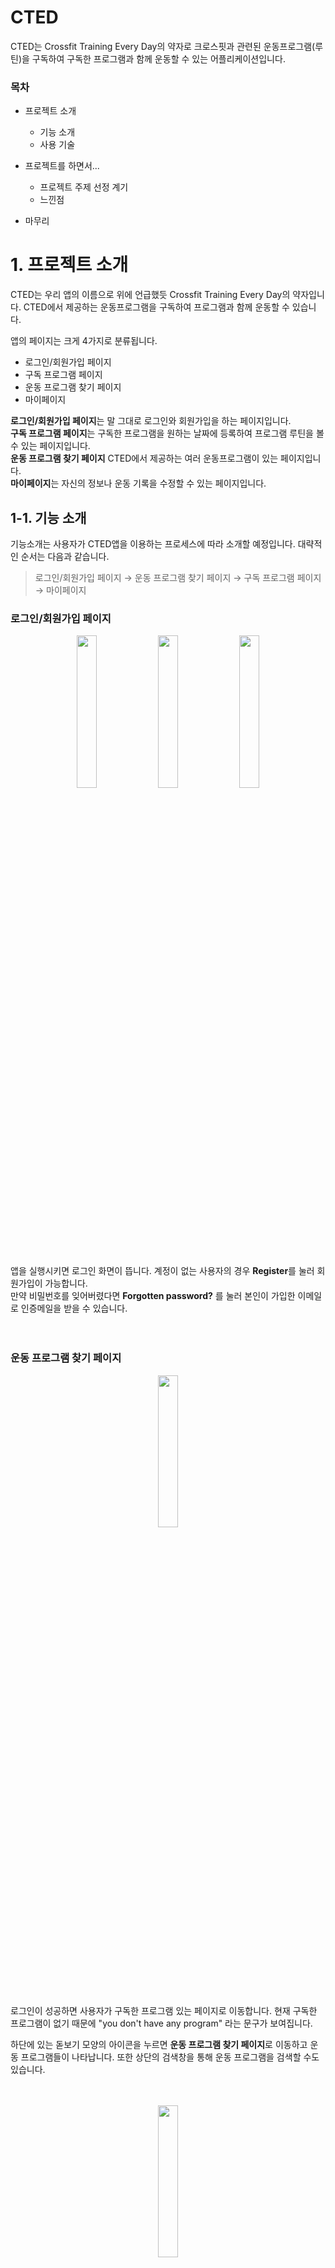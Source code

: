# CTED
CTED는 Crossfit Training Every Day의 약자로 크로스핏과 관련된 운동프로그램(루틴)을 구독하여 구독한 프로그램과 함께 운동할 수 있는 어플리케이션입니다.
### 목차
- 프로젝트 소개
    - 기능 소개
    - 사용 기술

- 프로젝트를 하면서...
    - 프로젝트 주제 선정 계기
    - 느낀점

- 마무리

# 1. 프로젝트 소개
CTED는 우리 앱의 이름으로 위에 언급했듯 Crossfit Training Every Day의 약자입니다. CTED에서 제공하는 운동프로그램을 구독하여 프로그램과 함께 운동할 수 있습니다. 

앱의 페이지는 크게 4가지로 분류됩니다. 
- 로그인/회원가입 페이지
- 구독 프로그램 페이지
- 운동 프로그램 찾기 페이지
- 마이페이지  

**로그인/회원가입 페이지**는 말 그대로 로그인와 회원가입을 하는 페이지입니다.  
**구독 프로그램 페이지**는 구독한 프로그램을 원하는 날짜에 등록하여 프로그램 루틴을 볼 수 있는 페이지입니다.  
**운동 프로그램 찾기 페이지** CTED에서 제공하는 여러 운동프로그램이 있는 페이지입니다.  
**마이페이지**는 자신의 정보나 운동 기록을 수정할 수 있는 페이지입니다.

## 1-1. 기능 소개
기능소개는 사용자가 CTED앱을 이용하는 프로세스에 따라 소개할 예정입니다. 대략적인 순서는 다음과 같습니다.
> 로그인/회원가입 페이지 → 운동 프로그램 찾기 페이지 → 구독 프로그램 페이지 → 마이페이지
         
### 로그인/회원가입 페이지
<center>
<img width="25%" src="https://github.com/dw9706/CTED-Crossfit_Training_Every_Day/assets/77458624/0e01eab3-ebdc-41fe-9116-1ba232837dd2" align="center"/>
<img width="25%" src="https://github.com/dw9706/CTED-Crossfit_Training_Every_Day/assets/77458624/bfeae1b4-06be-4fa6-9826-da8bf4188c05" align="center"/>
<img width="25%" src="https://github.com/dw9706/CTED-Crossfit_Training_Every_Day/assets/77458624/6af51be2-3067-4689-ae5d-3689ed369011"align="center"/>
</center>  
<br/>

앱을 실행시키면 로그인 화면이 뜹니다. 계정이 없는 사용자의 경우 **Register**를 눌러 회원가입이 가능합니다.  
만약 비밀번호를 잊어버렸다면 **Forgotten password?** 를 눌러 본인이 가입한 이메일로 인증메일을 받을 수 있습니다.
<br/><br/><br/>

### 운동 프로그램 찾기 페이지
<center>
<img width="25%" src="https://github.com/dw9706/CTED-Crossfit_Training_Every_Day/assets/77458624/cd92cc73-115e-4260-9abe-b68926926bc7" align="center"/> 
</center>
<br/>

로그인이 성공하면 사용자가 구독한 프로그램 있는 페이지로 이동합니다. 현재 구독한 프로그램이 없기 때문에 "you don't have any program" 라는 문구가 보여집니다.  

하단에 있는 돋보기 모양의 아이콘을 누르면 **운동 프로그램 찾기 페이지**로 이동하고 운동 프로그램들이 나타납니다. 또한 상단의 검색창을 통해 운동 프로그램을 검색할 수도 있습니다.
<br/><br/><br/>

<center>
<img width="25%" src="https://github.com/dw9706/CTED-Crossfit_Training_Every_Day/assets/77458624/2009d8de-d14b-473f-9bdd-b1854136662e" align="center"/> 
</center>
<br/>

원하는 운동프로그램을 누르면 해당 프로그램의 상세정보 페이지로 이동하고 **저자, 운동일 수, 구독자명수, 난이도, 필요장비**에 대한 정보를 볼 수 있습니다. 최하단에는 구독버튼이 있으며 구독 후엔 버튼이 비활성화됨과 동시에 구독자가 1명 늘어납니다.
<br/><br/><br/>

### 구독 프로그램 페이지
<center>
<img width="25%" src="https://github.com/dw9706/CTED-Crossfit_Training_Every_Day/assets/77458624/9b6a8fef-b23b-4dc7-ab05-85a5f0c8943a" align="center"/> 
</center>
<br/>

운동 상세정보 페이지에서 나간 뒤 하단의 덤벨 아이콘을 클릭하면 **구독 프로그램 페이지**로 이동합니다.  
방금 전 구독한 "Crossfit(kdw)가 구독되어있는 것을 볼 수 있습니다. 또한 빨간 쓰레기통을 눌러 구독한 운동프로그램을 구독취소 할 수도 있습니다.
<br/><br/><br/>

<center>
<img width="25%" src="https://github.com/dw9706/CTED-Crossfit_Training_Every_Day/assets/77458624/afcddd3b-f4c5-42bf-9fc8-c9a2d8484b2b" align="center"/> 
</center>
<br/>

구독한 운동프로그램을 클릭하면 해당 프로그램의 하루짜리 루틴을 등록하는 달력이 나옵니다.  
날짜는 수평 캘린더를 통해 이동할 수 있고 오른쪽 상단에 있는 달력 아이콘을 통해 이동할 수도 있습니다. 
<br/><br/><br/>

<center>
<img width="25%" src="https://github.com/dw9706/CTED-Crossfit_Training_Every_Day/assets/77458624/0cfb2a86-d641-4110-ab69-eeb2efd4fccb" align="center"/> 
</center>
<br/>

원하는 날짜로 이동한 후 "+Add Day"버튼을 누르면 아래에서 등록하고자 하는 루틴을 선택하는 시트가 올라옵니다.  
원하는 루틴을 선택 후 "Add"를 누르면 해당 날짜에 선택한 루틴이 등록됨을 볼 수 있습니다.   
구독 프로그램을 구독 취소한 것과 마찬가지로 등록한 루틴은 삭제 할 수 있습니다.
<br/><br/><br/>

### 마이페이지
<center>
<img width="25%" src="https://github.com/dw9706/CTED-Crossfit_Training_Every_Day/assets/77458624/662fad4b-f5b4-4720-aab2-9e97431d7226" align="center"/> 
</center>
<br/>

하단의 사람모양의 아이콘을 클릭하면 **마이페이지**로 이동합니다. **마이페이지**는 Account와 Records로 나눠져 있는데 Account에 들어가면 이름, 성별, 나라가 null로 세팅되어있습니다. 화살표를 클릭하여 수정가능합니다. 추가적으로 비밀번호 재설정도 가능합니다.
<br/><br/><br/>

<center>
<img width="25%" src="https://github.com/dw9706/CTED-Crossfit_Training_Every_Day/assets/77458624/62850690-1b81-429c-ae9d-720d05ce88eb" align="center"/> 
</center>
<br/>

Records로 들어가면 6가지의 기록을 등록할 수 있습니다. Account와 마찬가지로 화살표를 통해 정보를 수정할 수 있고 빈칸이나 문자를 입력하면 경고창이 띄워집니다. 
<br/>

## 1-2. 사용 기술
### 프레임워크

<center>
<img width="25%" src="https://github.com/dw9706/CTED-Crossfit_Training_Every_Day/assets/77458624/8f417c37-478a-472b-bb24-d4e342488c67" align="center"/> 

<br/>

프레임워크는 구글의 Flutter를 사용하였습니다. 
<br/><br/>
</center>


### 상태관리 라이브러리
<center>
<img width="50%" src="https://github.com/dw9706/CTED-Crossfit_Training_Every_Day/assets/77458624/a38e07ef-3b34-4d6f-93b5-4fef1b5bc851" align="center"/> 
</center>
<br/>

상태관리 라이브러리로 GetX를 사용했습니다. 개발 초반엔 Provider를 사용하다가 context와 관련해서 어려움을 느껴 GetX로 변경하였습니다.
<br/><br/>

### 서버
<center>
<img width="50%" src="https://github.com/dw9706/CTED-Crossfit_Training_Every_Day/assets/77458624/cef361aa-a837-4f53-85de-76c1c568bcb1" align="center"/> 

<br/>

서버는 Firebase의 Firestore을 사용했습니다.


#### 아래부터는 프로젝트를 진행하는 동안 느낀점을 개인적으로 정리한 것입니다. 읽지 않으셔도 됩니다. 
</center>
<br/>

# 2. 프로젝트를 하면서...
컴퓨터공학으로 전과를 하고나서 진행한 첫 프로젝트이다. 혼자서 진행하다보니 결과물에 비해 시간도 많이 투자되고 시행착오도 많았지만 느낀점도 많다. 느낀점들을 잘 정리해서 기록하고자 한다. 이 모든 것들이 성장하는데에 밑거름이 됐으면 한다.
## 2-1 프로젝트 주제 선정 계기
난 크로스핏이라는 운동을 좋아한다. 크로스핏의 이름에서 알 수 있듯 많은 영역의 운동들을 한번에 다루다보니 개인이 적절한 운동루틴을 계획하기가 굉장히 어렵다. 외국에는 크로스핏 훈련 프로그램을 제공하는 많은 서비스가 존재하는 반면 한국은 선수를 제외한 일반인을 대상으로 하는 훈련 프로그램 제공 서비스가 존재하지 않는다. 따라서 졸업작품 주제로 "크로스핏 훈련 프로그램 제공 서비스"라는 컨셉을 선정하게 되었다.

## 2-2 느낀 점
프로젝트를 진행하면서 느낀점은 크게 4가지이다.

1. 새로운 지식을 공부하는 방법
2. 더 나은 코드를 짜기 위한 공부의 필요성
3. 디자인 패턴 공부의 필요성

첫번째 느낀 점은 **새로운 지식을 공부하는 방법**이다. 개발공부에 대한 방법론을 소개하는 사람들 중 많은 분들이 기초적인 부분만 빠르게 배우고 자신만의 프로젝트를 만들어가면서 구글링과 함께 성장하라고 말한다. 인풋보단 아웃풋 위주의 공부를 추천하는 것이다. 물론 이들 모두가 단순히 아웃풋만을 강조하는 것은 아니다. 또한 이러한 방법론이 많은 학습자들에게 효과적이라고 생각한다. 하지만 적어도 나와는 그 방법이 맞지 않음을 이번 프로젝트를 진행하면서 깨달았다. 기초 플러터 강의만 들은 후 프로젝트를 진행하면서 구글링과 디버그에 소요되는 시간이 생각보다 많았고 그 시간동안 많이 지치기도 했다. 또한 중간에 막힐 때마다 필요한 지식을 듣다보니 각 개념들이 연결되지 않고 따로 노는듯한 느낌이 들었다. 그래서 **나에게 맞는 방식은 많은 양의 인풋을 넣고 그 인풋들이 한번에 압축된 아웃풋을 내는 방식**이라는 것을 깨달았다. 이것을 느끼고 난 잠시 프로젝트를 중단했다. 그리고 내 기준에서 충분히 많은 양의 인풋을 넣었고 다시 프로젝트를 진행하였다. 이전보다 구글링과 디버그에 소요되는 시간이 기약적으로 줄었다 또 기존엔 어떤 기능을 제공하는 라이브러리나 위젯의 존재를 몰라 직접 구현했다면 제공되는 라이브러리나 위젯을 충분히 활용할 수 있었다.

두번째 느낀 점은 **더 나은 코드를 짜기 위한 공부의 필요성**이다. 원하는 기능을 구현하기 위해 나름 많은 양의 인풋을 넣었고 또 그 기능들을 구현해냈지만 스스로가 느끼기에 부끄러운 점이 많은 코드를 짰다. 먼저 하드코딩한 부분들이 많았다. 예를 들면 어떻게 위젯을 설계하면 더 효과적으로 재활용할 수 있을까에 대해 깊게 생각해보지 않았다. 또 나름대로 사용자의 입장에 서서 어떤 버그가 있을까 고민했고 많은 예외 상황들을 생각하며 코드를 짰지만 모든 것들을 해결하진 못했다. 그러다보니 유지보수가 힘든 코드를 짜게 되었다. 기능구현이 급한 상황이 아니라면, 더욱이 학습자 입장이라면 상상력을 가지고 10만, 100만, 1000만명의 사람이 나의 작품을 사용한다고 가정하고 만들어야 했는데 그렇지 못한 졸작이 나와버렸다. 이전까진 단순히 "구현"자체에 초점을 맞췄다면 이젠 유지보수와 더불어 동료가 봤을 때도 쉽게 이해 가능한 코드를 짜기 위해 노력해야함을 느꼈다.

마지막 세번째로 느낀 점은 **디자인 패턴 공부의 필요성**이다. 두번째 느낀점이 "더 나은 코드를 짜기 위해서 어떤 공부를 해야하는가"라는 물음으로 이어졌고 이는 "소프트웨어를 잘 설계하기 위해선 어떤 공부를 해야하는가"라는 물음으로 이어졌다. 물음에 대한 대답은 "아키텍쳐 패턴을 공부하자"이다. 또 아키택쳐 패턴을 구현하기 위해선 디자인 패턴을 공부해야한다. 즉, 아키텍쳐 패턴이 디자인 패턴의 상위개념이다. 
따라서 더 나은 코드를 짜기 위해서 디자인 패턴을 공부해야한다.



